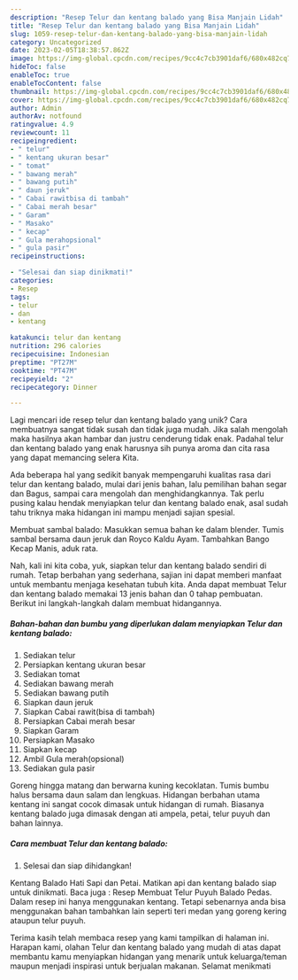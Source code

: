 ```yaml
---
description: "Resep Telur dan kentang balado yang Bisa Manjain Lidah"
title: "Resep Telur dan kentang balado yang Bisa Manjain Lidah"
slug: 1059-resep-telur-dan-kentang-balado-yang-bisa-manjain-lidah
category: Uncategorized
date: 2023-02-05T18:38:57.862Z
image: https://img-global.cpcdn.com/recipes/9cc4c7cb3901daf6/680x482cq70/telur-dan-kentang-balado-foto-resep-utama.jpg
hideToc: false
enableToc: true
enableTocContent: false
thumbnail: https://img-global.cpcdn.com/recipes/9cc4c7cb3901daf6/680x482cq70/telur-dan-kentang-balado-foto-resep-utama.jpg
cover: https://img-global.cpcdn.com/recipes/9cc4c7cb3901daf6/680x482cq70/telur-dan-kentang-balado-foto-resep-utama.jpg
author: Admin
authorAv: notfound
ratingvalue: 4.9
reviewcount: 11
recipeingredient:
- " telur"
- " kentang ukuran besar"
- " tomat"
- " bawang merah"
- " bawang putih"
- " daun jeruk"
- " Cabai rawitbisa di tambah"
- " Cabai merah besar"
- " Garam"
- " Masako"
- " kecap"
- " Gula merahopsional"
- " gula pasir"
recipeinstructions:

- "Selesai dan siap dinikmati!"
categories:
- Resep
tags:
- telur
- dan
- kentang

katakunci: telur dan kentang 
nutrition: 296 calories
recipecuisine: Indonesian
preptime: "PT27M"
cooktime: "PT47M"
recipeyield: "2"
recipecategory: Dinner

---
```





Lagi mencari ide resep telur dan kentang balado yang unik? Cara membuatnya sangat tidak susah dan tidak juga mudah. Jika salah mengolah maka hasilnya akan hambar dan justru cenderung tidak enak. Padahal telur dan kentang balado yang enak harusnya sih punya aroma dan cita rasa yang dapat memancing selera Kita.





Ada beberapa hal yang sedikit banyak mempengaruhi kualitas rasa dari telur dan kentang balado, mulai dari jenis bahan, lalu pemilihan bahan segar dan Bagus, sampai cara mengolah dan menghidangkannya. Tak perlu pusing kalau hendak menyiapkan telur dan kentang balado enak,      asal sudah tahu triknya maka hidangan ini mampu menjadi sajian spesial.














Membuat sambal balado: Masukkan semua bahan ke dalam blender. Tumis sambal bersama daun jeruk dan Royco Kaldu Ayam. Tambahkan Bango Kecap Manis, aduk rata.






Nah, kali ini kita coba, yuk, siapkan telur dan kentang balado sendiri di rumah. Tetap berbahan yang sederhana, sajian ini dapat memberi manfaat untuk membantu menjaga kesehatan tubuh kita. Anda dapat membuat Telur dan kentang balado memakai 13 jenis bahan dan 0 tahap pembuatan. Berikut ini langkah-langkah dalam membuat hidangannya.

<!--inarticleads1-->

##### Bahan-bahan dan bumbu yang diperlukan dalam menyiapkan Telur dan kentang balado:

1. Sediakan  telur
1. Persiapkan  kentang ukuran besar
1. Sediakan  tomat
1. Sediakan  bawang merah
1. Sediakan  bawang putih
1. Siapkan  daun jeruk
1. Siapkan  Cabai rawit(bisa di tambah)
1. Persiapkan  Cabai merah besar
1. Siapkan  Garam
1. Persiapkan  Masako
1. Siapkan  kecap
1. Ambil  Gula merah(opsional)
1. Sediakan  gula pasir


Goreng hingga matang dan berwarna kuning kecoklatan. Tumis bumbu halus bersama daun salam dan lengkuas. Hidangan berbahan utama kentang ini sangat cocok dimasak untuk hidangan di rumah. Biasanya kentang balado juga dimasak dengan ati ampela, petai, telur puyuh dan bahan lainnya. 

<!--inarticleads2-->

##### Cara membuat Telur dan kentang balado:


1. Selesai dan siap dihidangkan!

Kentang Balado Hati Sapi dan Petai. Matikan api dan kentang balado siap untuk dinikmati. Baca juga : Resep Membuat Telur Puyuh Balado Pedas. Dalam resep ini hanya menggunakan kentang. Tetapi sebenarnya anda bisa menggunakan bahan tambahkan lain seperti teri medan yang goreng kering ataupun telur puyuh. 

Terima kasih telah membaca resep yang kami tampilkan di halaman ini. Harapan kami, olahan Telur dan kentang balado yang mudah di atas dapat membantu kamu menyiapkan hidangan yang menarik untuk keluarga/teman maupun menjadi inspirasi untuk berjualan makanan. Selamat menikmati
